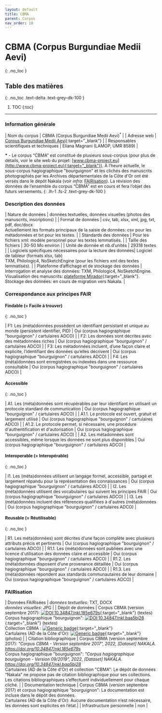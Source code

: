 ```yaml
---
layout: default
title: CBMA
parent: Corpus
nav_order: 10
---
```


# CBMA (Corpus Burgundiae Medii Aevi)
{: .no_toc }

## Table des matières
{: .no_toc .text-delta .text-grey-dk-100 }

1. TOC
{:toc}

---

### Information générale

| <span class="corpus-table-header-left">Nom du corpus</span>                           | CBMA (Corpus Burgundiae Medii Aevi)<sup>\*</sup> |
| <span class="corpus-table-header-left">Adresse web</span>                             | [Corpus Burgundiae Medii Aevi](http://www.cbma-project.eu/bdds2.html){:target="_blank"} |
| <span class="corpus-table-header-left">Responsables scientifiques et techniques</span> | Eliana Magnani (LAMOP, UMR 8589) |

__\*__ - Le corpus “CBMA” est constitué de plusieurs sous-corpus (pour plus de détails, voir le site web du projet: [www.cbma-project.eu](http://www.cbma-project.eu){:target="_blank"}). À l’heure actuelle, le sous-corpus hagiographique "bourguignon" et les clichés des manuscrits photographiés par les Archives départementales de la Côte d'Or ont été versés dans le dépôt Nakala (voir _infra_:  [FAIRisation](#fairisation)). La révision des données de l’ensemble du corpus “CBMA” est en cours et fera l’objet des futurs versements.
{: .lh-1 .fs-2 .text-grey-dk-100 }

### Description des données

| <span class="corpus-table-header-left">Nature de données</span>                                            | données textuelles, données visuelles (photos des manuscrits, inscriptions) |
| <span class="corpus-table-header-left">Format de données</span>                                            | csv, tab, xlsx, xml, jpg, txt, pdf, doc/docx <br/> Actuellement les formats principaux de la saisie de données: csv pour les métadonnées et txt pour les textes. |
| <span class="corpus-table-header-left">Standards des données</span>                                        | Pour les fichiers xml: modèle personnel pour les textes lemmatisés. |
| <span class="corpus-table-header-left">Taille des fichiers</span>                                          | 30-50 Mo environ |
| <span class="corpus-table-header-left">Unité de donnée et nb.d’unités</span>                               | 29318 textes |
| <span class="corpus-table-header-left">Logiciels spécifiques nécessaires pour la lecture des données</span>| Logiciel de tableur (formats xlsx, tab) <br/> TXM, Philologic4, NoSketchEngine (pour les fichiers xml des textes lemmatisés). |
| <span class="corpus-table-header-left">Plateforme d’affichage et de stockage des données</span>            | Interrogation et analyse des données: TXM, Philologic4, NoSketchEngine. <br/> Visualisation des manuscrits: [plateforme Mirador](https://manuscrits.cbma-project.eu){:target="_blank"}. <br/> Stockage des données: en cours de migration vers Nakala. |

### Correspondance aux principes FAIR

#### Findable (= Facile à trouver)
{: .no_toc }

| F1: Les (méta)données possèdent un identifiant persistant et unique au monde (persistent identifier, PID)	  | <span class="overview-table-yes">Oui</span> <span class="sub-text">(corpus hagiographique "bourguignon" / cartulaires ADCO)</span> |
| F2: Les données sont décrites avec des métadonnées riches													  | <span class="overview-table-yes">Oui</span> <span class="sub-text">(corpus hagiographique "bourguignon" / cartulaires ADCO)</span> |
| F3: Les métadonnées incluent, d’une façon claire et explicite, l’identifiant des données qu’elles décrivent | <span class="overview-table-yes">Oui</span> <span class="sub-text">(corpus hagiographique "bourguignon" / cartulaires ADCO)</span> |
| F4: Les (méta)données sont enregistrées ou indexées dans une ressource consultable						  | <span class="overview-table-yes">Oui</span> <span class="sub-text">(corpus hagiographique "bourguignon" / cartulaires ADCO)</span> |

#### Accessible
{: .no_toc }

| A1. Les (méta)données sont récupérables par leur identifiant en utilisant un protocole standard de communication | <span class="overview-table-yes">Oui</span> <span class="sub-text">(corpus hagiographique "bourguignon" / cartulaires ADCO)</span> |
| A1.1. Le protocole est ouvert, gratuit et largement utilisé													   | <span class="overview-table-yes">Oui</span> <span class="sub-text">(corpus hagiographique "bourguignon" / cartulaires ADCO)</span> |
| A1.2. Le protocole permet, si nécessaire, une procédure d'authentification et d'autorisation					   | <span class="overview-table-yes">Oui</span> <span class="sub-text">(corpus hagiographique "bourguignon" / cartulaires ADCO)</span> |
| A2. Les métadonnées sont accessibles, même lorsque les données ne sont plus disponibles						   | <span class="overview-table-yes">Oui</span> <span class="sub-text">(corpus hagiographique "bourguignon" / cartulaires ADCO)</span> |

#### Interoperable (= Interopérable)
{: .no_toc }

| I1. Les (méta)données utilisent un langage formel, accessible, partagé et largement répandu pour la représentation des connaissances | <span class="overview-table-yes">Oui</span> <span class="sub-text">(corpus hagiographique "bourguignon" / cartulaires ADCO)</span> |
| I2. Les (méta)données utilisent des vocabulaires qui suivent les principes FAIR 													   | <span class="overview-table-yes">Oui</span> <span class="sub-text">(corpus hagiographique "bourguignon" / cartulaires ADCO)</span> |
| I3. Les (méta)données incluent des références qualifiées à d'autres (méta)données 												   | <span class="overview-table-yes">Oui</span> <span class="sub-text">(corpus hagiographique "bourguignon" / cartulaires ADCO)</span> |

#### Reusable (= Réutilisable)
{: .no_toc }

| R1. Les méta(données) sont décrites d’une façon complète avec plusieurs attributs précis et pertinents	| <span class="overview-table-yes">Oui</span> <span class="sub-text">(corpus hagiographique "bourguignon" / cartulaires ADCO)</span> |
| R1.1. Les (méta)données sont publiées avec une licence d'utilisation des données claire et accessible 	| <span class="overview-table-yes">Oui</span> <span class="sub-text">(corpus hagiographique "bourguignon" / cartulaires ADCO)</span> |
| R1.2. Les (méta)données disposent d’une provenance détaillée												| <span class="overview-table-yes">Oui</span> <span class="sub-text">(corpus hagiographique "bourguignon" / cartulaires ADCO)</span> |
| R1.3. Les (méta)données répondent aux standards communautaires de leur domaine							| <span class="overview-table-yes">Oui</span> <span class="sub-text">(corpus hagiographique "bourguignon" / cartulaires ADCO)</span> |

### FAIRisation

| <span class="corpus-table-header-left">Données FAIRisées</span>        	 | _données textuelles:_ TXT, DOCX <br/> _données visuelles:_ JPG |
| <span class="corpus-table-header-left">Dépôt de données</span>          	 | Corpus CBMA (version septembre 2017): [![DOI:10.34847/nkl.185e679s](https://zenodo.org/badge/DOI/10.34847/nkl.185e679s.svg)](https://nakala.fr/10.34847/nkl.185e679s){:target="_blank"} (textes) <span style="display: block; padding-bottom: 10px;"/> Corpus hagiographique "bourguignon": [![DOI:10.34847/nkl.baa5bj28](https://zenodo.org/badge/DOI/10.34847/nkl.baa5bj28.svg)](https://doi.org/10.34847/nkl.baa5bj28){:target="_blank"} (textes) <span style="display: block; padding-bottom: 10px;"/> Collection CBMA : [![Generic badge](https://img.shields.io/badge/NAKALA/COLLECTION-11280/3335a4b7-green.svg)](https://www.nakala.fr/collection/11280/3335a4b7){:target="_blank"} <span style="display: block; padding-bottom: 10px;"/> Cartulaires (AD de la Côte d'Or): [![Generic badge](https://img.shields.io/badge/NAKALA/COLLECTION-11280/9ac31c84-green.svg)](https://www.nakala.fr/collection/11280/9ac31c84){:target="_blank"} (photos) |
| <span class="corpus-table-header-left">Citation bibliographique</span>     | Corpus CBMA (version septembre 2017):  _"Corpus CBMA - Version septembre 2017", 2022, [Dataset] NAKALA. https://doi.org/10.34847/nkl.185e679s_ <span style="display: block; padding-bottom: 10px;"/> Corpus hagiographique "bourguignon":  _"Corpus hagiographique bourguignon - Version 09/2019", 2022, [Dataset] NAKALA. https://doi.org/10.34847/nkl.baa5bj28_ <span style="display: block; padding-bottom: 10px;"/> Cartulaires (AD de la Côte d'Or) et collection "CBMA": Le dépôt de données “Nakala” ne propose pas de citation bibliographique pour ses collections. Les citations bibliographiques s’effectuent individuellement pour chaque cliché. |
| <span class="corpus-table-header-left">Documentation technique</span> 	 | Corpus CBMA (version septembre 2017) et corpus hagiographique "bourguignon": La documentation est incluse dans le dépôt des données. <span style="display: block; padding-bottom: 10px;"/> Cartulaires (AD de la Côte d'Or): Aucune documentation n’est nécessaire, les données sont explicites en l’état.|
| <span class="corpus-table-header-left">Infrastructure personnelle</span>   | non |
